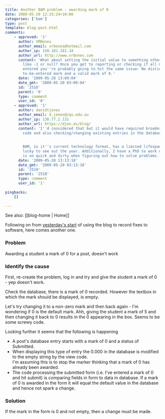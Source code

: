 ```yaml
---
title: Another BAM problem - awarding mark of 0
date: 2009-05-20 12:33:24+10:00
categories: ['bam']
type: post
template: blog-post.html
comments:
    - approved: '1'
      author: VRBones
      author_email: vrbones@hotmail.com
      author_ip: 150.101.181.34
      author_url: http://www.vrbones.com
      content: 'What about setting the initial value to something other than a valid mark,
        like -1 or null? Once you get to reporting or checking if all marks have been
        entered you''re probably going to hit the same issue: No distinction between a
        to-be-entered mark and a valid mark of 0.'
      date: '2009-05-20 13:09:04'
      date_gmt: '2009-05-20 03:09:04'
      id: '2518'
      parent: '0'
      type: comment
      user_id: '0'
    - approved: '1'
      author: davidtjones
      author_email: d.jones@cqu.edu.au
      author_ip: 138.77.2.131
      author_url: https://djon.es/blog/
      content: 'I''d considered that but it would have required broader changes to the
        code and also checking/changing existing entries in the database.
    
    
        BAM, in it''s current technology format, has a limited lifespan i.e. it will be
        lucky to see out the year. Additionally, I have a PhD to work on. Hence, the emphasis
        is on quick and dirty when figuring out how to solve problems.'
      date: '2009-05-20 13:13:18'
      date_gmt: '2009-05-20 03:13:18'
      id: '2519'
      parent: '2518'
      type: comment
      user_id: '1'
    
pingbacks:
    []
    
---
```


See also: [[blog-home | Home]]

Following on from [yesterday's start](/blog2/2009/05/19/diagnosing-and-recording-a-problem-with-bam/) of using the blog to record fixes to software, here comes another one.

### Problem

Awarding a student a mark of 0 for a post, doesn't work

### Identify the cause

First, re-create the problem, log in and try and give the student a mark of 0 - yep doesn't work.

Check the database, there is a mark of 0 recorded. However the textbox in which the mark should be displayed, is empty.

Let's try changing it to a non-zero mark and then back again - I'm wondering if 0 is the default mark. Ahh, giving the student a mark of 5 and then changing it back to 0 results in the 0 appearing in the box. Seems to be some screwy code.

Looking further it seems that the following is happening

- A post's database entry starts with a mark of 0 and a status of Submitted.
- When displaying this type of entry the 0.000 in the database is modified to the empty string by the view code.  
    I'm assuming this is to stop the marker thinking that a mark of 0 has already been awarded.
- The code processing the submitted form (i.e. I've entered a mark of 0 and hit submit) is comparing fields in form to data in database. If a mark of 0 is awarded in the form it will equal the default value in the database and hence not spark a change.

### Solution

If the mark in the form is 0 and not empty, then a change must be made.